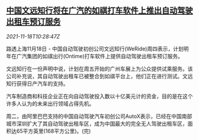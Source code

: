 <!--1637233263000-->
[中国文远知行将在广汽的如祺打车软件上推出自动驾驶出租车预订服务](https://cn.reuters.com/article/china-weride-gac-ontime-1118-idCNKBS2I30X3)
------

<div><i>2021-11-18T10:28:47Z</i></div><p>路透上海11月18日 - 中国自动驾驶初创公司文远知行(WeRide)周四表示，计划明年在广汽集团的如祺出行(Ontime)打车软件上提供自动驾驶出租车预订服务。</p><p>文远知行在一份声明中说，计划在周五开始的广州车展上为公众提供试乘服务。该公司补充说，其自动驾驶出租车已被整合到如祺平台上，他们正在进行测试。文远知行获得日产汽车的支持。</p><p>汽车制造商和科技企业正在向自动驾驶投入数以十亿美元计的资金，目的是在这个许多人认为的未来出行领域占得先机。</p><p>周二，由阿里巴巴支持的中国自动驾驶汽车初创公司AutoX表示，已经在中国南部城市深圳扩大了其自动驾驶出租车区，成为中国最大的完全无人驾驶出租车区，面积达65平方英里(168平方公里)。(完)</p>
